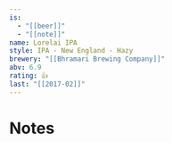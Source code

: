 ```yaml
---
is:
  - "[[beer]]"
  - "[[note]]"
name: Lorelai IPA
style: IPA - New England - Hazy
brewery: "[[Bhramari Brewing Company]]"
abv: 6.9
rating: 👍
last: "[[2017-02]]"
---
```

# Notes

